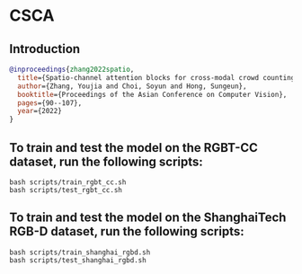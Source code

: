 # CSCA

## Introduction

<!-- [ALGORITHM] -->

```BibTeX
@inproceedings{zhang2022spatio,
  title={Spatio-channel attention blocks for cross-modal crowd counting},
  author={Zhang, Youjia and Choi, Soyun and Hong, Sungeun},
  booktitle={Proceedings of the Asian Conference on Computer Vision},
  pages={90--107},
  year={2022}
}
```

## To train and test the model on the RGBT-CC dataset, run the following scripts:
```shell
bash scripts/train_rgbt_cc.sh
bash scripts/test_rgbt_cc.sh
```

## To train and test the model on the ShanghaiTech RGB-D dataset, run the following scripts:
```shell
bash scripts/train_shanghai_rgbd.sh
bash scripts/test_shanghai_rgbd.sh
```